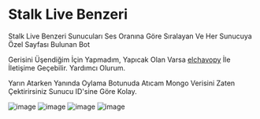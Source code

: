 # Stalk Live Benzeri
Stalk Live Benzeri Sunucuları Ses Oranına Göre Sıralayan Ve Her Sunucuya Özel Sayfası Bulunan Bot

Gerisini Üşendiğim İçin Yapmadım, Yapıcak Olan Varsa <a href="https://discord.com/users/1067476859933179954">elchavopy</a> İle İletişime Geçebilir. Yardımcı Olurum.

Yarın Atarken Yanında Oylama Botunuda Atıcam Mongo Verisini Zaten Çektirirsiniz Sunucu ID'sine Göre Kolay.

![image](https://github.com/Vparonline/Sunucu-Siralama-Botu/assets/74346832/02e61748-e555-4c9a-90be-06f8c931ea4f)
![image](https://github.com/Vparonline/Sunucu-Siralama-Botu/assets/74346832/64934dbe-fb11-4e0d-a8c5-760e39b43fd3)
![image](https://github.com/Vparonline/Sunucu-Siralama-Botu/assets/74346832/aeee3f94-98ee-4afd-8676-f740e3ebaf64)
![image](https://github.com/Vparonline/Sunucu-Siralama-Botu/assets/74346832/08bbc3fd-0b99-4227-a594-889452956c2a)
